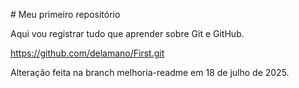 \# Meu primeiro repositório

Aqui vou registrar tudo que aprender sobre Git e GitHub.





https://github.com/delamano/First.git



Alteração feita na branch melhoria-readme em 18 de julho de 2025.

